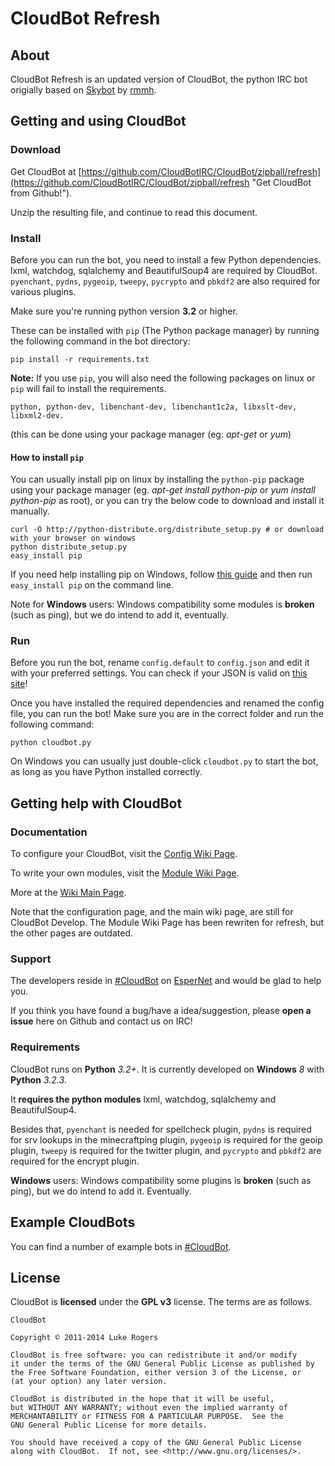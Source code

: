 # CloudBot Refresh

## About

CloudBot Refresh is an updated version of CloudBot, the python IRC bot origially based on [Skybot](http://git.io/skybot) by [rmmh](http://git.io/rmmh).

## Getting and using CloudBot

### Download 

Get CloudBot at [https://github.com/CloudBotIRC/CloudBot/zipball/refresh](https://github.com/CloudBotIRC/CloudBot/zipball/refresh "Get CloudBot from Github!").

Unzip the resulting file, and continue to read this document.

### Install

Before you can run the bot, you need to install a few Python dependencies. lxml, watchdog, sqlalchemy and BeautifulSoup4
are required by CloudBot. `pyenchant`, `pydns`, `pygeoip`, `tweepy`, `pycrypto` and `pbkdf2` are also required for various plugins.

Make sure you're running python version **3.2** or higher.

These can be installed with `pip` (The Python package manager) by running the following command in the bot directory:

    pip install -r requirements.txt

**Note:** If you use `pip`, you will also need the following packages on linux or `pip` will fail to install the requirements.

```
python, python-dev, libenchant-dev, libenchant1c2a, libxslt-dev, libxml2-dev.
```

(this can be done using your package manager (eg: *apt-get* or *yum*)

#### How to install `pip`

You can usually install pip on linux by installing the `python-pip` package using your package manager (eg. *apt-get install python-pip* or *yum install python-pip* as root), or you can try the below code to download and install it manually.

    curl -O http://python-distribute.org/distribute_setup.py # or download with your browser on windows
    python distribute_setup.py
    easy_install pip

If you need help installing pip on Windows, follow [this guide](http://simpledeveloper.com/how-to-install-easy_install/) and then run `easy_install pip` on the command line.


Note for **Windows** users: Windows compatibility some modules is **broken** (such as ping), but we do intend to add it, eventually.

### Run

Before you run the bot, rename `config.default` to `config.json` and edit it with your preferred settings. You can check if your JSON is valid on [this site](http://jsonlint.com/)!

Once you have installed the required dependencies and renamed the config file, you can run the bot! Make sure you are in the correct folder and run the following command:

`python cloudbot.py`

On Windows you can usually just double-click `cloudbot.py` to start the bot, as long as you have Python installed correctly.

## Getting help with CloudBot

### Documentation

To configure your CloudBot, visit the [Config Wiki Page](http://git.io/cloudbotircconfig).

To write your own modules, visit the [Module Wiki Page](https://github.com/CloudBotIRC/CloudBot/wiki/Writing-Refresh-Modules).

More at the [Wiki Main Page](http://git.io/cloudbotircwiki).

Note that the configuration page, and the main wiki page, are still for CloudBot Develop. The Module Wiki Page has been
rewriten for refresh, but the other pages are outdated.

### Support

The developers reside in [#CloudBot](irc://irc.esper.net/cloudbot) on [EsperNet](http://esper.net) and would be glad to help you.

If you think you have found a bug/have a idea/suggestion, please **open a issue** here on Github and contact us on IRC!

### Requirements

CloudBot runs on **Python** *3.2+*. It is currently developed on **Windows** *8* with **Python** *3.2.3*.

It **requires the python modules** lxml, watchdog, sqlalchemy and BeautifulSoup4.

Besides that, `pyenchant` is needed for spellcheck plugin, `pydns` is required for srv lookups in the minecraftping
plugin, `pygeoip` is required for the geoip plugin, `tweepy` is required for the twitter plugin, and `pycrypto` and
`pbkdf2` are required for the encrypt plugin.

**Windows** users: Windows compatibility some plugins is **broken** (such as ping), but we do intend to add it. Eventually.

## Example CloudBots

You can find a number of example bots in [#CloudBot](irc://irc.esper.net/cloudbot "Connect via IRC to #CloudBot on irc.esper.net").

## License

CloudBot is **licensed** under the **GPL v3** license. The terms are as follows.

    CloudBot

    Copyright © 2011-2014 Luke Rogers

    CloudBot is free software: you can redistribute it and/or modify
    it under the terms of the GNU General Public License as published by
    the Free Software Foundation, either version 3 of the License, or
    (at your option) any later version.

    CloudBot is distributed in the hope that it will be useful,
    but WITHOUT ANY WARRANTY; without even the implied warranty of
    MERCHANTABILITY or FITNESS FOR A PARTICULAR PURPOSE.  See the
    GNU General Public License for more details.

    You should have received a copy of the GNU General Public License
    along with CloudBot.  If not, see <http://www.gnu.org/licenses/>.
